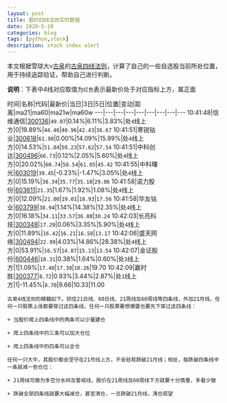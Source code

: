 ```yaml
---
layout: post
title: 股价四线法则实时数据
date: 2020-5-10
categories: blog
tags: [python,stock]
description: stock index alert
---
```



本文根据雪球大v[古泉](https://xueqiu.com/u/7148646888)的[古泉四线法则](https://xueqiu.com/7148646888/130498192)，计算了自己的一些自选股当前所处位置，用于持续追踪验证，帮助自己进行判断。

**说明**：下表中4线对应取值为`红色`表示最新价处于对应指标上方，属正面

时间|名称|代码|最新价|当日|3日|5日|位置|变动|距离|ma21|ma60|ma21w|ma60w
---|---|---|---|---|---|---|---|---
10:41:48|信维通信|[300136](https://xueqiu.com/S/SZ300136)|`49.07`|0.14%|6.11%|3.83%|处`4`线上方|0|19.89%|`44.46`|`40.96`|`42.43`|`36.67`
10:41:51|寒锐钴业|[300618](https://xueqiu.com/S/SZ300618)|`61.98`|0.00%|14.09%|15.99%|处`4`线上方|0|14.53%|`51.84`|`50.23`|`57.62`|`57.54`
10:41:51|中科创达|[300496](https://xueqiu.com/S/SZ300496)|`66.73`|0.12%|2.05%|5.60%|处`4`线上方|0|20.02%|`60.74`|`58.54`|`61.05`|`45.42`
10:41:55|中科曙光|[603019](https://xueqiu.com/S/SH603019)|`39.45`|-0.23%|-1.47%|3.05%|处`4`线上方|0|15.19%|`38.34`|`35.77`|`35.10`|`29.06`
10:41:58|诺力股份|[603611](https://xueqiu.com/S/SH603611)|`21.35`|1.67%|1.92%|1.08%|处`4`线上方|0|12.09%|`21.00`|`19.01`|`18.93`|`17.56`
10:41:58|华友钴业|[603799](https://xueqiu.com/S/SH603799)|`38.94`|1.14%|14.38%|12.35%|处`4`线上方|0|16.18%|`34.11`|`33.57`|`36.80`|`30.24`
10:42:03|长亮科技|[300348](https://xueqiu.com/S/SZ300348)|`17.29`|0.06%|3.35%|5.90%|处`4`线上方|0|11.89%|`16.42`|`16.21`|`16.58`|`13.17`
10:42:06|盛天网络|[300494](https://xueqiu.com/S/SZ300494)|`22.99`|4.03%|14.86%|28.38%|处`4`线上方|0|53.91%|`16.57`|`14.87`|`15.13`|`13.54`
10:42:07|金证股份|[600446](https://xueqiu.com/S/SH600446)|`18.31`|0.38%|1.64%|0.60%|处`3`线上方|1|1.09%|`17.40`|`17.30`|`18.26`|19.70
10:42:09|赢时胜|[300377](https://xueqiu.com/S/SZ300377)|`8.72`|0.93%|3.44%|2.87%|处`1`线上方|1|-11.45%|`8.70`|9.66|10.33|11.00

```
古泉4线法则的精髓如下。抓住21日线、60日线、21周线及60周线等四条线，外加21月线，任何一只股票上涨都要穿过这四条线，任何一只股票要想爆雷也要先下穿过这四条线：

+ 当股价爬上四条线中的两条可以少量建仓

+ 爬上四条线中的三条可以加大仓位

+ 爬上四条线中的四条可以全仓

任何一只大牛，其股价都会坚守在21月线上方，不会轻易跌破21月线；相反，每跌破四条线中一条就减一些仓位：

+ 21周线可做为多空分水岭及警戒线，股价在21周线及60周线下方就要十分慎重，多看少做

+ 跌破全部四条线就要大幅减仓，甚至清仓，一旦跌破21月线，清仓观望
```